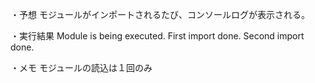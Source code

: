 ・予想
モジュールがインポートされるたび、コンソールログが表示される。

・実行結果
Module is being executed.
First import done.
Second import done.

・メモ
モジュールの読込は１回のみ